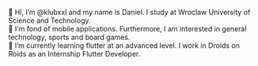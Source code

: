👋 Hi, I’m @klubxxl and my name is Daniel. I study at Wroclaw University of Science and Technology. <br>
👀 I'm fond of mobile applications. Furthermore, I am interested in general technology, sports and board games. <br>
🌱 I’m currently learning flutter at an advanced level. I work in Droids on Roids as an Internship Flutter Developer.

<!---
klubxxl/klubxxl is a ✨ special ✨ repository because its `README.md` (this file) appears on your GitHub profile.
You can click the Preview link to take a look at your changes.
--->
